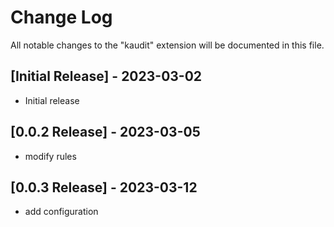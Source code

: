 # Change Log

All notable changes to the "kaudit" extension will be documented in this file.

## [Initial Release] - 2023-03-02

* Initial release

## [0.0.2 Release] - 2023-03-05

* modify rules

## [0.0.3 Release] - 2023-03-12

* add configuration

